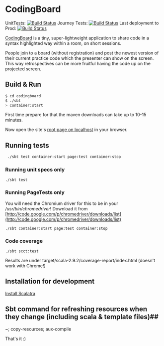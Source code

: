 # CodingBoard #

UnitTests: [![Build Status](https://codingboard.ci.cloudbees.com/job/codingboard-unittests/badge/icon)](https://codingboard.ci.cloudbees.com/job/codingboard-unittests/)
Journey Tests: [![Build Status](https://codingboard.ci.cloudbees.com/job/codingboard-journeytests/badge/icon)](https://codingboard.ci.cloudbees.com/job/codingboard-journeytests/)
Last deployment to Prod: [![Build Status](https://codingboard.ci.cloudbees.com/job/codingboard-deploy-to-heroku/badge/icon)](https://codingboard.ci.cloudbees.com/job/codingboard-deploy-to-heroku/)

[CodingBoard](http://codingboard.org) is a tiny, super-lightweight application to share code in a syntax highlighted way within a room, on short sessions. 

People join to a board (without registration) and post the newest version of their current practice code which the presenter can show on the screen. This way retrospectives can be more fruitful having the code up on the projected screen. 

## Build & Run ##

```sh
$ cd codingboard
$ ./sbt
> container:start
```
First time prepare for that the maven downloads can take up to 10-15 minutes.

Now open the site's [root page on localhost](http://localhost:8080/) in your browser.

## Running tests

```sh
 ./sbt test container:start page:test container:stop
```
### Running unit specs only

``` 
./sbt test
```
### Running PageTests only

You will need the Chromium driver for this to be in your */usr/bin/chromedriver*!
Download it from [http://code.google.com/p/chromedriver/downloads/list](http://code.google.com/p/chromedriver/downloads/list)

``` 
./sbt container:start page:test container:stop
```

### Code coverage

``` 
./sbt scct:test
```

Results are under target/scala-2.9.2/coverage-report/index.html (doesn't work with Chrome!)


## Installation for development ##

[Install Scalatra](http://www.scalatra.org/getting-started/installation.html)


## Sbt command for refreshing resources when they change (including scala & template files)##

~; copy-resources; aux-compile

That's it :) 
